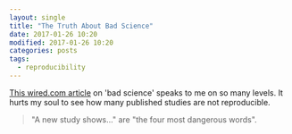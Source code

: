 ```yaml
---
layout: single
title: "The Truth About Bad Science"
date: 2017-01-26 10:20
modified: 2017-01-26 10:20
categories: posts
tags:
  - reproducibility
---
```


[This wired.com article](
https://www.wired.com/2017/01/john-arnold-waging-war-on-bad-science)
on 'bad science' speaks to me on so many levels.
It hurts my soul to see how many published studies are not reproducible.

> "A new study shows..." are "the four most dangerous words".
